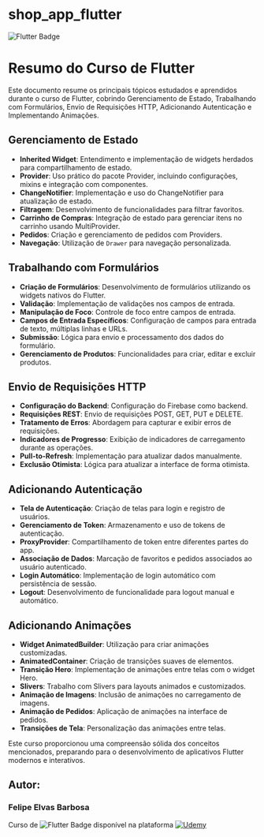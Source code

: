 # shop_app_flutter
![Flutter Badge](https://img.shields.io/badge/Flutter-02569B?style=for-the-badge&logo=flutter&logoColor=white)

# Resumo do Curso de Flutter

Este documento resume os principais tópicos estudados e aprendidos durante o curso de Flutter, cobrindo Gerenciamento de Estado, Trabalhando com Formulários, Envio de Requisições HTTP, Adicionando Autenticação e Implementando Animações.

## Gerenciamento de Estado
- **Inherited Widget**: Entendimento e implementação de widgets herdados para compartilhamento de estado.
- **Provider**: Uso prático do pacote Provider, incluindo configurações, mixins e integração com componentes.
- **ChangeNotifier**: Implementação e uso do ChangeNotifier para atualização de estado.
- **Filtragem**: Desenvolvimento de funcionalidades para filtrar favoritos.
- **Carrinho de Compras**: Integração de estado para gerenciar itens no carrinho usando MultiProvider.
- **Pedidos**: Criação e gerenciamento de pedidos com Providers.
- **Navegação**: Utilização de `Drawer` para navegação personalizada.

## Trabalhando com Formulários
- **Criação de Formulários**: Desenvolvimento de formulários utilizando os widgets nativos do Flutter.
- **Validação**: Implementação de validações nos campos de entrada.
- **Manipulação de Foco**: Controle de foco entre campos de entrada.
- **Campos de Entrada Específicos**: Configuração de campos para entrada de texto, múltiplas linhas e URLs.
- **Submissão**: Lógica para envio e processamento dos dados do formulário.
- **Gerenciamento de Produtos**: Funcionalidades para criar, editar e excluir produtos.

## Envio de Requisições HTTP
- **Configuração do Backend**: Configuração do Firebase como backend.
- **Requisições REST**: Envio de requisições POST, GET, PUT e DELETE.
- **Tratamento de Erros**: Abordagem para capturar e exibir erros de requisições.
- **Indicadores de Progresso**: Exibição de indicadores de carregamento durante as operações.
- **Pull-to-Refresh**: Implementação para atualizar dados manualmente.
- **Exclusão Otimista**: Lógica para atualizar a interface de forma otimista.

## Adicionando Autenticação
- **Tela de Autenticação**: Criação de telas para login e registro de usuários.
- **Gerenciamento de Token**: Armazenamento e uso de tokens de autenticação.
- **ProxyProvider**: Compartilhamento de token entre diferentes partes do app.
- **Associação de Dados**: Marcação de favoritos e pedidos associados ao usuário autenticado.
- **Login Automático**: Implementação de login automático com persistência de sessão.
- **Logout**: Desenvolvimento de funcionalidade para logout manual e automático.

## Adicionando Animações
- **Widget AnimatedBuilder**: Utilização para criar animações customizadas.
- **AnimatedContainer**: Criação de transições suaves de elementos.
- **Transição Hero**: Implementação de animações entre telas com o widget Hero.
- **Slivers**: Trabalho com Slivers para layouts animados e customizados.
- **Animação de Imagens**: Inclusão de animações no carregamento de imagens.
- **Animação de Pedidos**: Aplicação de animações na interface de pedidos.
- **Transições de Tela**: Personalização das animações entre telas.

Este curso proporcionou uma compreensão sólida dos conceitos mencionados, preparando para o desenvolvimento de aplicativos Flutter modernos e interativos.

## Autor:
### Felipe Elvas Barbosa

Curso de ![Flutter Badge](https://img.shields.io/badge/Flutter-02569B?style=for-the-badge&logo=flutter&logoColor=white) disponível na plataforma [![Udemy](https://img.shields.io/badge/Udemy-%23000000.svg?style=for-the-badge&logo=Udemy&logoColor=white)](https://www.udemy.com/course/curso-flutter/?couponCode=KEEPLEARNINGBR)

